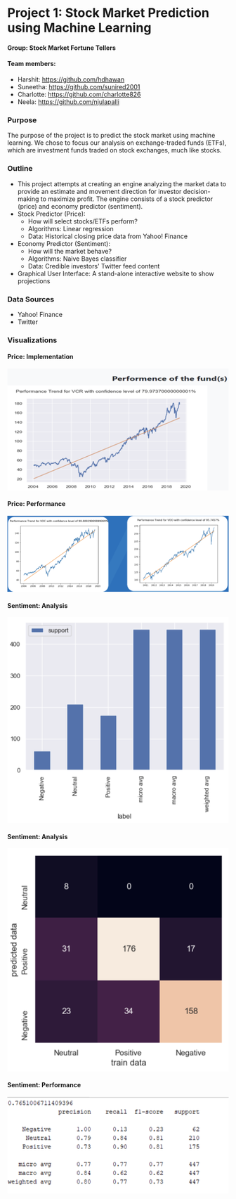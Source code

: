 # Project 1: Stock Market Prediction using Machine Learning

#### Group: Stock Market Fortune Tellers
#### Team members: 
* Harshit: https://github.com/hdhawan
* Suneetha: https://github.com/sunired2001
* Charlotte: https://github.com/charlotte826
* Neela: https://github.com/njulapalli

### Purpose
The purpose of the project is to predict the stock market using machine learning. We chose to focus our analysis on exchange-traded funds (ETFs), which are investment funds traded on stock exchanges, much like stocks.

### Outline
* This project attempts at creating an engine analyzing the market data to provide an estimate and movement direction for investor decision-making to maximize profit. The engine consists of a stock predictor (price) and economy predictor (sentiment). 
* Stock Predictor (Price): 
  * How will select stocks/ETFs perform?
  * Algorithms: Linear regression 
  * Data: Historical closing price data from Yahoo! Finance
* Economy Predictor (Sentiment): 
  * How will the market behave?
  * Algorithms: Naive Bayes classifier
  * Data: Credible investors' Twitter feed content 
* Graphical User Interface: A stand-alone interactive website to show projections

### Data Sources
* Yahoo! Finance
* Twitter

### Visualizations

#### Price: Implementation
![alt text](https://raw.githubusercontent.com/charlotte826/Final-Project_Stock-Prediction/master/Presentation%20Imagery/Screen%20Shot%202019-05-09%20at%206.51.16%20AM.png)
#### Price: Performance
![alt text](https://raw.githubusercontent.com/charlotte826/Final-Project_Stock-Prediction/master/Presentation%20Imagery/Screen%20Shot%202019-05-09%20at%206.51.17%20AM.png)
#### Sentiment: Analysis
![alt text](https://raw.githubusercontent.com/charlotte826/Final-Project_Stock-Prediction/master/Presentation%20Imagery/Screen%20Shot%202019-05-09%20at%206.51.23%20AM.png)
#### Sentiment: Analysis
![alt text](https://raw.githubusercontent.com/charlotte826/Final-Project_Stock-Prediction/master/Presentation%20Imagery/Screen%20Shot%202019-05-09%20at%206.51.23%20AM%201.png)
#### Sentiment: Performance
![alt text](https://raw.githubusercontent.com/charlotte826/Final-Project_Stock-Prediction/master/Presentation%20Imagery/Screen%20Shot%202019-05-09%20at%206.51.24%20AM.png)
